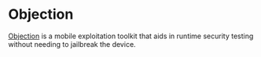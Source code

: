 # Objection

[Objection](https://github.com/sensepost/objection) is a mobile exploitation toolkit that aids in runtime security testing without needing to jailbreak the device. 
